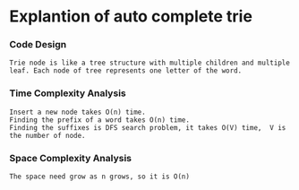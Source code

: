 # Explantion of auto complete trie

### Code Design

    Trie node is like a tree structure with multiple children and multiple leaf. Each node of tree represents one letter of the word.

### Time Complexity Analysis

    Insert a new node takes O(n) time.
    Finding the prefix of a word takes O(n) time.
    Finding the suffixes is DFS search problem, it takes O(V) time,  V is the number of node.

### Space Complexity Analysis

    The space need grow as n grows, so it is O(n)
